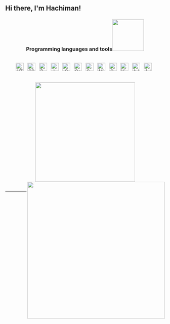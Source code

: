
<h2> Hi there, I'm Hachiman! 
 <h3 align="center" font-size-"30">Programming languages ​​and tools<img src="https://media.giphy.com/media/v1.Y2lkPTc5MGI3NjExdGgxMmppbTZhMndrZWg5MGpkMWo0Mjhma21zbmc0cTlmZGllZWIyeCZlcD12MV9zdGlja2Vyc19zZWFyY2gmY3Q9cw/mymKetTBaHvoCNJ72Z/giphy.gif" width="100"></h3>
<br>
<div align=center>
<span><img src="https://img.shields.io/badge/HTML5-282C34?logo=html5&logoColor=E34F26" alt="HTML5 logo" title="HTML5" height="25" /></span>
&nbsp;
<span><img src="https://img.shields.io/badge/CSS3-282C34?logo=css3&logoColor=1572B6" alt="CSS3 logo" title="CSS3" height="25" /></span>
&nbsp;
<span><img src="https://img.shields.io/badge/python-3670A0?style=plastic&logo=python&logoColor=ffdd54" title="Python" height="25" /></span>
&nbsp;
<span><img src="https://img.shields.io/badge/JavaScript-282C34?logo=javascript&logoColor=F7DF1E" alt="JavaScript logo" title="JavaScript" height="25" /></span>
&nbsp;
<span><img src="https://img.shields.io/badge/c-%2300599C.svg?style=plastic&logo=c&logoColor=white" title="C" height="25" /></span>
&nbsp;
<span><img src="https://img.shields.io/badge/c++-%2300599C.svg?style=plastic&logo=c%2B%2B&logoColor=white" alt="C++ logo" title="C++" height="25" /></span>
&nbsp;
<span><img src="https://img.shields.io/badge/SublimeText-282C34?logo=sublimetext&logoColor=FF9800" alt="Sublime Text logo" title="Sublime Text" height="25" /></span>
&nbsp;
<span><img src="https://img.shields.io/badge/Microsoft SQL Server-282C34?logo=microsoftsqlserver&logoColor=CC2927" alt="Microsoft SQL Server logo" title="Microsoft SQL Server" height="25" /></span>
&nbsp;
<span><img src="https://img.shields.io/badge/Oracle-282C34?logo=microsoft-sql-server&logoColor=F80000" alt="Oracle logo" title="Oracle" height="25" /></span>
&nbsp;
<span><img src="https://img.shields.io/badge/VS%20Code-282C34?logo=visual-studio-code&logoColor=007ACC" alt="Visual Studio Code logo" title="Visual Studio Code" height="25" /></span>
&nbsp;
<span><img src="https://img.shields.io/badge/adobe-%23FF0000.svg?style=plastic&logo=adobe&logoColor=white" alt="Adobe logo" title="Adobe" height="25" /></span>
&nbsp;
<span><img src="https://img.shields.io/badge/adobe%20illustrator-%23FF9A00.svg?style=plastic&logo=adobe%20illustrator&logoColor=white" alt="Adobe Premiere Pro logo" title="Adobe Premiere Pro" height="25" /></span>
&nbsp;
</div>
<br>
<br>

<div align=center>
  <a href="#" title="QuangKhaiZZ-">
    <img width="315" align="center" src="https://github-readme-streak-stats.herokuapp.com/?user=QuangKhaiZZ&theme=dark&hide_border=false)%3Cbr/%3E" />
  </a>
  <a href="#" title="QuangKhaiZZ">
    <img align="right" width="434" src="https://github-readme-stats.vercel.app/api/top-langs/?username=QuangKhaiZZ&theme=dark&hide_border=false&include_all_commits=false&count_private=false&layout=compact" />
  </a>
</div>
<br>
<div align=center>
  
</div>



---


<!-- Proudly created with GPRM ( https://gprm.itsvg.in ) -->
